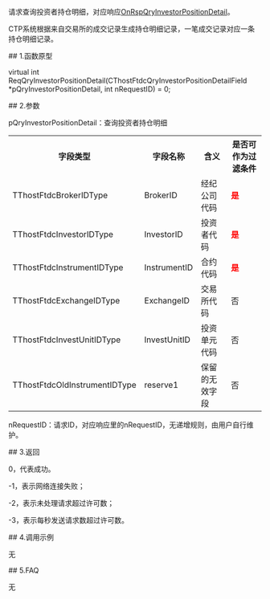 <p>请求查询投资者持仓明细，对应响应<a href="../../CTHOSTFTDCTRADERAPI/ONRSPQRYINVESTORPOSITIONDETAIL/">OnRspQryInvestorPositionDetail</a>。</p>
<p>CTP系统根据来自交易所的成交记录生成持仓明细记录，一笔成交记录对应一条持仓明细记录。</p>
<span class="anchor" id="187c154b-9649-452c-9846-7061e842eda9"></span>
## 1.函数原型
<p>virtual int ReqQryInvestorPositionDetail(CThostFtdcQryInvestorPositionDetailField *pQryInvestorPositionDetail, int nRequestID) = 0;</p>
<span class="anchor" id="39072b81-5d7c-4942-81e6-bd728fba3dbd"></span>
## 2.参数
<p>pQryInvestorPositionDetail：查询投资者持仓明细</p>
<table><tr><th style="TEXT-ALIGN: center;">字段类型</th><th style="TEXT-ALIGN: center;">字段名称</th><th style="TEXT-ALIGN: center;">含义</th><th style="TEXT-ALIGN: center;">是否可作为过滤条件</th></tr><tr><td style="TEXT-ALIGN: left;">TThostFtdcBrokerIDType</td>
<td style="TEXT-ALIGN: left;">BrokerID</td>
<td style="TEXT-ALIGN: left;">经纪公司代码</td>
<td style="TEXT-ALIGN: left;"><strong><font color="#FF0000">是</font></strong></td>
</tr>
<tr><td style="TEXT-ALIGN: left;">TThostFtdcInvestorIDType</td>
<td style="TEXT-ALIGN: left;">InvestorID</td>
<td style="TEXT-ALIGN: left;">投资者代码</td>
<td style="TEXT-ALIGN: left;"><strong><font color="#FF0000">是</font></strong></td>
</tr>
<tr><td style="TEXT-ALIGN: left;">TThostFtdcInstrumentIDType</td>
<td style="TEXT-ALIGN: left;">InstrumentID</td>
<td style="TEXT-ALIGN: left;">合约代码</td>
<td style="TEXT-ALIGN: left;"><strong><font color="#FF0000">是</font></strong></td>
</tr>
<tr><td style="TEXT-ALIGN: left;">TThostFtdcExchangeIDType</td>
<td style="TEXT-ALIGN: left;">ExchangeID</td>
<td style="TEXT-ALIGN: left;">交易所代码</td>
<td style="TEXT-ALIGN: left;">否</td>
</tr>
<tr><td style="TEXT-ALIGN: left;">TThostFtdcInvestUnitIDType</td>
<td style="TEXT-ALIGN: left;">InvestUnitID</td>
<td style="TEXT-ALIGN: left;">投资单元代码</td>
<td style="TEXT-ALIGN: left;">否</td>
</tr>
<tr><td style="TEXT-ALIGN: left;">TThostFtdcOldInstrumentIDType</td>
<td style="TEXT-ALIGN: left;">reserve1</td>
<td style="TEXT-ALIGN: left;">保留的无效字段</td>
<td style="TEXT-ALIGN: left;">否</td>
</tr>
</table>
<p>nRequestID：请求ID，对应响应里的nRequestID，无递增规则，由用户自行维护。</p>
<span class="anchor" id="8b91139a-c08a-45ad-9548-77378c3e6ede"></span>
## 3.返回
<p>0，代表成功。</p>
<p>-1，表示网络连接失败；</p>
<p>-2，表示未处理请求超过许可数；</p>
<p>-3，表示每秒发送请求数超过许可数。</p>
<span class="anchor" id="0236329d-bc00-4b66-9337-f5b4d6303685"></span>
## 4.调用示例
<p>无</p>
<span class="anchor" id="83916e31-4be7-49b8-a501-7c096085f57c"></span>
## 5.FAQ
<p>无</p>
